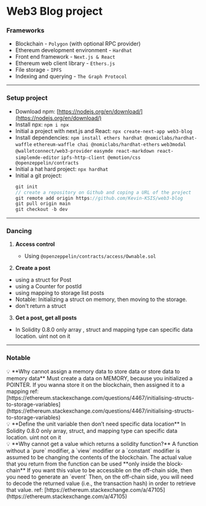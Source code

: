 # Web3 Blog project

### Frameworks

- Blockchain - `Polygon` (with optional RPC provider)
- Ethereum development environment - `Hardhat`
- Front end framework - `Next.js & React`
- Ethereum web client library - `Ethers.js`
- File storage - `IPFS`
- Indexing and querying - `The Graph Protocol`

---

### Setup project

- Download npm: [https://nodejs.org/en/download/](https://nodejs.org/en/download/)
- Install npx: `npm i npx`
- Initial a project with next.js and React: `npx create-next-app web3-blog`
- Install dependencies: `npm install ethers hardhat @nomiclabs/hardhat-waffle` `ethereum-waffle chai @nomiclabs/hardhat-ethers` `web3modal @walletconnect/web3-provider` `easymde react-markdown react-simplemde-editor` `ipfs-http-client @emotion/css @openzeppelin/contracts`
- Initial a hat hard project: `npx hardhat`
- Initial a git project:
    ```jsx
    git init
    // create a repository on Github and coping a URL of the project
    git remote add origin https://github.com/Kevin-KSIS/web3-blog
    git pull origin main
    git checkout -b dev
    ```

---

### Dancing
1. **Access control**
    - Using `@openzeppelin/contracts/access/Ownable.sol`  

2. **Create a post**
- using a struct for Post  
- using a Counter for postId  
- using mapping to storage list posts  
- Notable: Initializing a struct on memory, then moving to the storage.  
- don't return a struct  

3. **Get a post, get all posts**
- In Solidity 0.8.0 only array , struct and mapping type can specific data location. uint not on it  

---

### Notable

<aside>
💡 **Why cannot assign a memory data to store data or store data to memory data**
Must create a data on MEMORY, because you initialized a POINTER.
If you wanna store it on the blockchain, then assigned it to a mapping
ref: [https://ethereum.stackexchange.com/questions/4467/initialising-structs-to-storage-variables](https://ethereum.stackexchange.com/questions/4467/initialising-structs-to-storage-variables)

</aside>

<aside>
💡 **Define the unit variable then don’t need specific data location**
In Solidity 0.8.0 only array, struct, and mapping type can specific data location. uint not on it

</aside>

<aside>
💡 **Why cannot get a value which returns a solidity function?**
A function without a `pure` modifier, a `view` modifier or a `constant` modifier is assumed to be changing the contents of the blockchain.
The actual value that you return from the function can be used **only inside the block-chain**
If you want this value to be accessible on the off-chain side, then you need to generate an `event`
Then, on the off-chain side, you will need to decode the returned value (i.e., the transaction hash) in order to retrieve that value.
ref: [https://ethereum.stackexchange.com/a/47105](https://ethereum.stackexchange.com/a/47105)

</aside>
